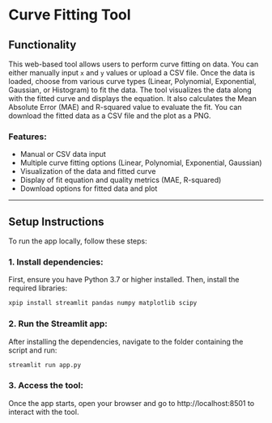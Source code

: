 # Curve Fitting Tool

## Functionality

This web-based tool allows users to perform curve fitting on data. You can either manually input `x` and `y` values or upload a CSV file. Once the data is loaded, choose from various curve types (Linear, Polynomial, Exponential, Gaussian, or Histogram) to fit the data. The tool visualizes the data along with the fitted curve and displays the equation. It also calculates the Mean Absolute Error (MAE) and R-squared value to evaluate the fit. You can download the fitted data as a CSV file and the plot as a PNG.

### Features:
- Manual or CSV data input
- Multiple curve fitting options (Linear, Polynomial, Exponential, Gaussian)
- Visualization of the data and fitted curve
- Display of fit equation and quality metrics (MAE, R-squared)
- Download options for fitted data and plot

---

## Setup Instructions

To run the app locally, follow these steps:

### 1. Install dependencies:

First, ensure you have Python 3.7 or higher installed. Then, install the required libraries:

```bash
xpip install streamlit pandas numpy matplotlib scipy
```
### 2. Run the Streamlit app:

After installing the dependencies, navigate to the folder containing the script and run:
```bash
streamlit run app.py
```

### 3. Access the tool:
Once the app starts, open your browser and go to http://localhost:8501 to interact with the tool.
